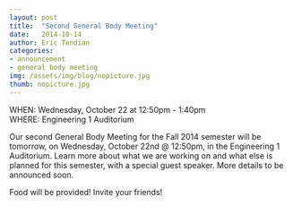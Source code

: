 ```yaml
---
layout: post
title:  "Second General Body Meeting"
date:   2014-10-14
author: Eric Tendian
categories: 
- announcement
- general body meeting
img: /assets/img/blog/nopicture.jpg
thumb: nopicture.jpg
---
```


WHEN: Wednesday, October 22 at 12:50pm - 1:40pm<br>
WHERE: Engineering 1 Auditorium

Our second General Body Meeting for the Fall 2014 semester will be tomorrow, on Wednesday, October 22nd @ 12:50pm, in the Engineering 1 Auditorium. Learn more about what we are working on and what else is planned for this semester, with a special guest speaker. More details to be announced soon.

Food will be provided! Invite your friends!
